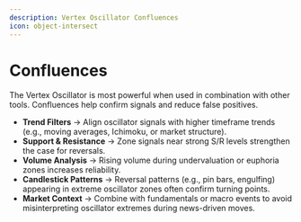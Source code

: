 ```yaml
---
description: Vertex Oscillator Confluences
icon: object-intersect
---
```


# Confluences

The Vertex Oscillator is most powerful when used in combination with other tools. Confluences help confirm signals and reduce false positives.

* **Trend Filters** → Align oscillator signals with higher timeframe trends (e.g., moving averages, Ichimoku, or market structure).
* **Support & Resistance** → Zone signals near strong S/R levels strengthen the case for reversals.
* **Volume Analysis** → Rising volume during undervaluation or euphoria zones increases reliability.
* **Candlestick Patterns** → Reversal patterns (e.g., pin bars, engulfing) appearing in extreme oscillator zones often confirm turning points.
* **Market Context** → Combine with fundamentals or macro events to avoid misinterpreting oscillator extremes during news-driven moves.
